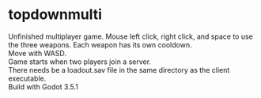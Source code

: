 # topdownmulti
Unfinished multiplayer game. Mouse left click, right click, and space to use the three weapons. Each weapon has its own cooldown.\
Move with WASD.\
Game starts when two players join a server.\
There needs be a loadout.sav file in the same directory as the client executable.\
Build with Godot 3.5.1
